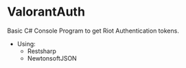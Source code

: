# ValorantAuth
Basic C# Console Program to get Riot Authentication tokens.
- Using: 
  - Restsharp
  - NewtonsoftJSON
